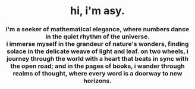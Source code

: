 <html>
  <head></head>
  <body>
    <div align="center">
      <h1>hi, i'm asy.</h1>
      <h3>i'm a seeker of mathematical elegance, where numbers dance in the quiet rhythm of the universe.<br />
        i immerse myself in the grandeur of nature's wonders, finding solace in the delicate weave of light and leaf.
        on two wheels, i journey through the world with a heart that beats in sync with the open road;
        and in the pages of books, i wander through realms of thought, where every word is a doorway to new horizons.</h3>
    </div>
  </body>
</html>
